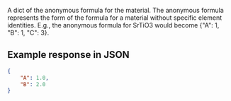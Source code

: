 A dict of the anonymous formula for the material. The anonymous formula 
represents the form of the formula for a material without specific element
identities. E.g., the anonymous formula for SrTiO3 would become {"A": 1, "B": 1, "C": 3}.











## Example response in JSON

```json
{
    "A": 1.0, 
    "B": 2.0
}
```

